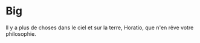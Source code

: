 # Big
Il y a plus de choses dans le ciel et sur la terre, Horatio, que n'en rêve votre philosophie.
